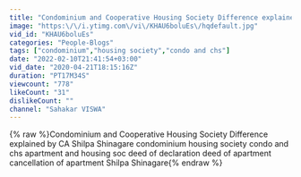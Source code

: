 ```yaml
---
title: "Condominium and Cooperative Housing Society Difference explained by CA Shilpa Shinagare"
image: "https:\/\/i.ytimg.com\/vi\/KHAU6boluEs\/hqdefault.jpg"
vid_id: "KHAU6boluEs"
categories: "People-Blogs"
tags: ["condominium","housing society","condo and chs"]
date: "2022-02-10T21:41:54+03:00"
vid_date: "2020-04-21T18:15:16Z"
duration: "PT17M34S"
viewcount: "778"
likeCount: "31"
dislikeCount: ""
channel: "Sahakar VISWA"
---
```

{% raw %}Condominium and Cooperative Housing Society Difference explained by CA Shilpa Shinagare condominium housing society condo and chs apartment and housing soc deed of declaration deed of apartment cancellation of apartment Shilpa Shinagare{% endraw %}
